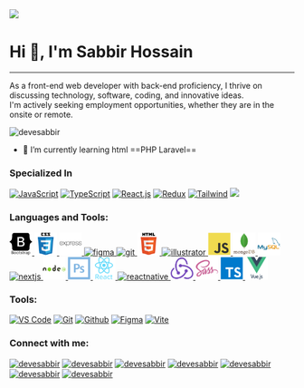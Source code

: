 <img src="https://i.ibb.co/HtZp6Hh/Linkedin.jpg" />

<h1 >Hi 👋, I'm Sabbir Hossain </h1>

<hr>

<p>As a front-end web developer with back-end proficiency, I thrive on discussing technology, software, coding, and innovative ideas. <br>
I'm actively seeking employment opportunities, whether they are in the onsite or remote.</p>

<p align="left"> <img src="https://komarev.com/ghpvc/?username=devesabbir&label=Profile%20views&color=0e75b6&style=flat" alt="devesabbir" /> </p>


- 🌱 I’m currently learning html ==PHP Laravel==


<h3>Specialized In </h3> 
<p dir="auto"><a target="_blank" rel="noopener noreferrer nofollow" href="https://camo.githubusercontent.com/a2042e7183b80291f7a9b360ee5b0390cc7bb4ee163e0304d43659a5000ecba0/68747470733a2f2f696d672e736869656c64732e696f2f62616467652f4a6176615363726970742d4637444631452e7376673f7374796c653d666f722d7468652d6261646765266c6f676f3d4a617661536372697074266c6f676f436f6c6f723d626c61636b"><img src="https://camo.githubusercontent.com/a2042e7183b80291f7a9b360ee5b0390cc7bb4ee163e0304d43659a5000ecba0/68747470733a2f2f696d672e736869656c64732e696f2f62616467652f4a6176615363726970742d4637444631452e7376673f7374796c653d666f722d7468652d6261646765266c6f676f3d4a617661536372697074266c6f676f436f6c6f723d626c61636b" alt="JavaScript" data-canonical-src="https://img.shields.io/badge/JavaScript-F7DF1E.svg?style=for-the-badge&amp;logo=JavaScript&amp;logoColor=black" style="max-width: 100%;"></a> <a target="_blank" rel="noopener noreferrer nofollow" href="https://camo.githubusercontent.com/f52f5a7e8d4ae7493db2127b25f55711d6353f65c7ed585024c80ee9febfa8d5/68747470733a2f2f696d672e736869656c64732e696f2f62616467652f547970655363726970742d3331373843362e7376673f7374796c653d666f722d7468652d6261646765266c6f676f3d54797065536372697074266c6f676f436f6c6f723d7768697465"><img src="https://camo.githubusercontent.com/f52f5a7e8d4ae7493db2127b25f55711d6353f65c7ed585024c80ee9febfa8d5/68747470733a2f2f696d672e736869656c64732e696f2f62616467652f547970655363726970742d3331373843362e7376673f7374796c653d666f722d7468652d6261646765266c6f676f3d54797065536372697074266c6f676f436f6c6f723d7768697465" alt="TypeScript" data-canonical-src="https://img.shields.io/badge/TypeScript-3178C6.svg?style=for-the-badge&amp;logo=TypeScript&amp;logoColor=white" style="max-width: 100%;"></a> <a target="_blank" rel="noopener noreferrer nofollow" href="https://camo.githubusercontent.com/e8b5c0e7655da40f744e9ab9e1299a7162f415c1b98d57c21f19fa08390e9b3d/68747470733a2f2f696d672e736869656c64732e696f2f62616467652f52656163742d3631444146422e7376673f7374796c653d666f722d7468652d6261646765266c6f676f3d5265616374266c6f676f436f6c6f723d626c61636b"><img src="https://camo.githubusercontent.com/e8b5c0e7655da40f744e9ab9e1299a7162f415c1b98d57c21f19fa08390e9b3d/68747470733a2f2f696d672e736869656c64732e696f2f62616467652f52656163742d3631444146422e7376673f7374796c653d666f722d7468652d6261646765266c6f676f3d5265616374266c6f676f436f6c6f723d626c61636b" alt="React.js" data-canonical-src="https://img.shields.io/badge/React-61DAFB.svg?style=for-the-badge&amp;logo=React&amp;logoColor=black" style="max-width: 100%;"></a> <a target="_blank" rel="noopener noreferrer nofollow" href="https://camo.githubusercontent.com/779e3206a2f918f62c50b9e8141c8b29a50d0cc6986973ae93ebbffc61fe15f8/68747470733a2f2f696d672e736869656c64732e696f2f62616467652f52656475782d3736344142432e7376673f7374796c653d666f722d7468652d6261646765266c6f676f3d5265647578266c6f676f436f6c6f723d7768697465"><img src="https://camo.githubusercontent.com/779e3206a2f918f62c50b9e8141c8b29a50d0cc6986973ae93ebbffc61fe15f8/68747470733a2f2f696d672e736869656c64732e696f2f62616467652f52656475782d3736344142432e7376673f7374796c653d666f722d7468652d6261646765266c6f676f3d5265647578266c6f676f436f6c6f723d7768697465" alt="Redux" data-canonical-src="https://img.shields.io/badge/Redux-764ABC.svg?style=for-the-badge&amp;logo=Redux&amp;logoColor=white" style="max-width: 100%;"></a> <a target="_blank" rel="noopener noreferrer nofollow" href="https://camo.githubusercontent.com/3bbfc738a2b60034baa0d72440f904f540dac0b1e31dc1cea5fcb35d8a4db2c7/68747470733a2f2f696d672e736869656c64732e696f2f62616467652f5461696c77696e642532304353532d3036423644342e7376673f7374796c653d666f722d7468652d6261646765266c6f676f3d5461696c77696e642d435353266c6f676f436f6c6f723d7768697465"><img src="https://camo.githubusercontent.com/3bbfc738a2b60034baa0d72440f904f540dac0b1e31dc1cea5fcb35d8a4db2c7/68747470733a2f2f696d672e736869656c64732e696f2f62616467652f5461696c77696e642532304353532d3036423644342e7376673f7374796c653d666f722d7468652d6261646765266c6f676f3d5461696c77696e642d435353266c6f676f436f6c6f723d7768697465" alt="Tailwind" data-canonical-src="https://img.shields.io/badge/Tailwind%20CSS-06B6D4.svg?style=for-the-badge&amp;logo=Tailwind-CSS&amp;logoColor=white" style="max-width: 100%;"></a> <a href="https://camo.githubusercontent.com/306dedb9426f1d93a981d305a0a18164932ece8dca4d5fd820b1d3c36625b218/68747470733a2f2f6d75692e636f6d2f7374617469632f6c6f676f2e737667" target="_blank"> <img src="https://camo.githubusercontent.com/306dedb9426f1d93a981d305a0a18164932ece8dca4d5fd820b1d3c36625b218/68747470733a2f2f6d75692e636f6d2f7374617469632f6c6f676f2e737667" > </a>  </p>


<h3 align="left">Languages and Tools:</h3>
<p align="left"> <a href="https://getbootstrap.com" target="_blank" rel="noreferrer"> <img src="https://raw.githubusercontent.com/devicons/devicon/master/icons/bootstrap/bootstrap-plain-wordmark.svg" alt="bootstrap" width="40" height="40"/> </a> <a href="https://www.w3schools.com/css/" target="_blank" rel="noreferrer"> <img src="https://raw.githubusercontent.com/devicons/devicon/master/icons/css3/css3-original-wordmark.svg" alt="css3" width="40" height="40"/> </a> <a href="https://expressjs.com" target="_blank" rel="noreferrer"> <img src="https://raw.githubusercontent.com/devicons/devicon/master/icons/express/express-original-wordmark.svg" alt="express" width="40" height="40"/> </a> <a href="https://www.figma.com/" target="_blank" rel="noreferrer"> <img src="https://www.vectorlogo.zone/logos/figma/figma-icon.svg" alt="figma" width="40" height="40"/> </a> <a href="https://git-scm.com/" target="_blank" rel="noreferrer"> <img src="https://www.vectorlogo.zone/logos/git-scm/git-scm-icon.svg" alt="git" width="40" height="40"/> </a> <a href="https://www.w3.org/html/" target="_blank" rel="noreferrer"> <img src="https://raw.githubusercontent.com/devicons/devicon/master/icons/html5/html5-original-wordmark.svg" alt="html5" width="40" height="40"/> </a> <a href="https://www.adobe.com/in/products/illustrator.html" target="_blank" rel="noreferrer"> <img src="https://www.vectorlogo.zone/logos/adobe_illustrator/adobe_illustrator-icon.svg" alt="illustrator" width="40" height="40"/> </a> <a href="https://developer.mozilla.org/en-US/docs/Web/JavaScript" target="_blank" rel="noreferrer"> <img src="https://raw.githubusercontent.com/devicons/devicon/master/icons/javascript/javascript-original.svg" alt="javascript" width="40" height="40"/> </a> <a href="https://www.mongodb.com/" target="_blank" rel="noreferrer"> <img src="https://raw.githubusercontent.com/devicons/devicon/master/icons/mongodb/mongodb-original-wordmark.svg" alt="mongodb" width="40" height="40"/> </a> <a href="https://www.mysql.com/" target="_blank" rel="noreferrer"> <img src="https://raw.githubusercontent.com/devicons/devicon/master/icons/mysql/mysql-original-wordmark.svg" alt="mysql" width="40" height="40"/> </a> <a href="https://nextjs.org/" target="_blank" rel="noreferrer"> <img src="https://cdn.worldvectorlogo.com/logos/nextjs-2.svg" alt="nextjs" width="40" height="40"/> </a> <a href="https://nodejs.org" target="_blank" rel="noreferrer"> <img src="https://raw.githubusercontent.com/devicons/devicon/master/icons/nodejs/nodejs-original-wordmark.svg" alt="nodejs" width="40" height="40"/> </a> <a href="https://www.photoshop.com/en" target="_blank" rel="noreferrer"> <img src="https://raw.githubusercontent.com/devicons/devicon/master/icons/photoshop/photoshop-line.svg" alt="photoshop" width="40" height="40"/> </a> <a href="https://reactjs.org/" target="_blank" rel="noreferrer"> <img src="https://raw.githubusercontent.com/devicons/devicon/master/icons/react/react-original-wordmark.svg" alt="react" width="40" height="40"/> </a> <a href="https://reactnative.dev/" target="_blank" rel="noreferrer"> <img src="https://reactnative.dev/img/header_logo.svg" alt="reactnative" width="40" height="40"/> </a> <a href="https://redux.js.org" target="_blank" rel="noreferrer"> <img src="https://raw.githubusercontent.com/devicons/devicon/master/icons/redux/redux-original.svg" alt="redux" width="40" height="40"/> </a> <a href="https://sass-lang.com" target="_blank" rel="noreferrer"> <img src="https://raw.githubusercontent.com/devicons/devicon/master/icons/sass/sass-original.svg" alt="sass" width="40" height="40"/> </a> <a href="https://www.typescriptlang.org/" target="_blank" rel="noreferrer"> <img src="https://raw.githubusercontent.com/devicons/devicon/master/icons/typescript/typescript-original.svg" alt="typescript" width="40" height="40"/> </a> <a href="https://vuejs.org/" target="_blank" rel="noreferrer"> <img src="https://raw.githubusercontent.com/devicons/devicon/master/icons/vuejs/vuejs-original-wordmark.svg" alt="vuejs" width="40" height="40"/> </a> </p>

<h3>Tools:</h3>

<p>
<a target="_blank" rel="noopener noreferrer nofollow" href="https://camo.githubusercontent.com/1b9c3034aa078ebfac8da21d4a43ab67da92ad801a08c4b9b04cfecfb54df2d2/68747470733a2f2f696d672e736869656c64732e696f2f62616467652f56697375616c25323053747564696f253230436f64652d3030374143432e7376673f7374796c653d666f722d7468652d6261646765266c6f676f3d56697375616c2d53747564696f2d436f6465266c6f676f436f6c6f723d7768697465"><img src="https://camo.githubusercontent.com/1b9c3034aa078ebfac8da21d4a43ab67da92ad801a08c4b9b04cfecfb54df2d2/68747470733a2f2f696d672e736869656c64732e696f2f62616467652f56697375616c25323053747564696f253230436f64652d3030374143432e7376673f7374796c653d666f722d7468652d6261646765266c6f676f3d56697375616c2d53747564696f2d436f6465266c6f676f436f6c6f723d7768697465" alt="VS Code" data-canonical-src="https://img.shields.io/badge/Visual%20Studio%20Code-007ACC.svg?style=for-the-badge&amp;logo=Visual-Studio-Code&amp;logoColor=white" style="max-width: 100%;"></a> <a target="_blank" rel="noopener noreferrer nofollow" href="https://camo.githubusercontent.com/e56fabf10c6279837b862f53dab44e7a4afedbb2ee9b4c91881e5d22e6f379e9/68747470733a2f2f696d672e736869656c64732e696f2f62616467652f4769742d4630353033322e7376673f7374796c653d666f722d7468652d6261646765266c6f676f3d476974266c6f676f436f6c6f723d7768697465"><img src="https://camo.githubusercontent.com/e56fabf10c6279837b862f53dab44e7a4afedbb2ee9b4c91881e5d22e6f379e9/68747470733a2f2f696d672e736869656c64732e696f2f62616467652f4769742d4630353033322e7376673f7374796c653d666f722d7468652d6261646765266c6f676f3d476974266c6f676f436f6c6f723d7768697465" alt="Git" data-canonical-src="https://img.shields.io/badge/Git-F05032.svg?style=for-the-badge&amp;logo=Git&amp;logoColor=white" style="max-width: 100%;"></a> <a target="_blank" rel="noopener noreferrer nofollow" href="https://camo.githubusercontent.com/ab157f6775de79be0a1001ed37be1ec4ec4529a9de146f306700d725aea9bce5/68747470733a2f2f696d672e736869656c64732e696f2f62616467652f4769744875622d3138313731372e7376673f7374796c653d666f722d7468652d6261646765266c6f676f3d476974487562266c6f676f436f6c6f723d7768697465"><img src="https://camo.githubusercontent.com/ab157f6775de79be0a1001ed37be1ec4ec4529a9de146f306700d725aea9bce5/68747470733a2f2f696d672e736869656c64732e696f2f62616467652f4769744875622d3138313731372e7376673f7374796c653d666f722d7468652d6261646765266c6f676f3d476974487562266c6f676f436f6c6f723d7768697465" alt="Github" data-canonical-src="https://img.shields.io/badge/GitHub-181717.svg?style=for-the-badge&amp;logo=GitHub&amp;logoColor=white" style="max-width: 100%;"></a> <a target="_blank" rel="noopener noreferrer nofollow" href="https://camo.githubusercontent.com/0c93f74bb993c965a32c516cc63016ff0ffc366d43c7dd59aac3c33992bfb64a/68747470733a2f2f696d672e736869656c64732e696f2f62616467652f4669676d612d4632344531452e7376673f7374796c653d666f722d7468652d6261646765266c6f676f3d4669676d61266c6f676f436f6c6f723d7768697465"><img src="https://camo.githubusercontent.com/0c93f74bb993c965a32c516cc63016ff0ffc366d43c7dd59aac3c33992bfb64a/68747470733a2f2f696d672e736869656c64732e696f2f62616467652f4669676d612d4632344531452e7376673f7374796c653d666f722d7468652d6261646765266c6f676f3d4669676d61266c6f676f436f6c6f723d7768697465" alt="Figma" data-canonical-src="https://img.shields.io/badge/Figma-F24E1E.svg?style=for-the-badge&amp;logo=Figma&amp;logoColor=white" style="max-width: 100%;"></a> <a target="_blank" rel="noopener noreferrer nofollow" href="https://camo.githubusercontent.com/dd72407e4f508f754fd9e283c4707eba3c3acd439114eb34e37ec51b66fd9b93/68747470733a2f2f696d672e736869656c64732e696f2f62616467652f566974652d3634364346462e7376673f7374796c653d666f722d7468652d6261646765266c6f676f3d56697465266c6f676f436f6c6f723d7768697465"><img src="https://camo.githubusercontent.com/dd72407e4f508f754fd9e283c4707eba3c3acd439114eb34e37ec51b66fd9b93/68747470733a2f2f696d672e736869656c64732e696f2f62616467652f566974652d3634364346462e7376673f7374796c653d666f722d7468652d6261646765266c6f676f3d56697465266c6f676f436f6c6f723d7768697465" alt="Vite" data-canonical-src="https://img.shields.io/badge/Vite-646CFF.svg?style=for-the-badge&amp;logo=Vite&amp;logoColor=white" style="max-width: 100%;"></a>
</p>

<h3 align="left">Connect with me:</h3>
<p align="left">
<a href="https://dev.to/devesabbir" target="blank"><img align="center" src="https://raw.githubusercontent.com/rahuldkjain/github-profile-readme-generator/master/src/images/icons/Social/devto.svg" alt="devesabbir" height="30" width="40" /></a>
<a href="https://twitter.com/devesabbir" target="blank"><img align="center" src="https://raw.githubusercontent.com/rahuldkjain/github-profile-readme-generator/master/src/images/icons/Social/twitter.svg" alt="devesabbir" height="30" width="40" /></a>
<a href="https://linkedin.com/in/devesabbir" target="blank"><img align="center" src="https://raw.githubusercontent.com/rahuldkjain/github-profile-readme-generator/master/src/images/icons/Social/linked-in-alt.svg" alt="devesabbir" height="30" width="40" /></a>
<a href="https://fb.com/devesabbir" target="blank"><img align="center" src="https://raw.githubusercontent.com/rahuldkjain/github-profile-readme-generator/master/src/images/icons/Social/facebook.svg" alt="devesabbir" height="30" width="40" /></a>
<a href="https://instagram.com/devesabbir" target="blank"><img align="center" src="https://raw.githubusercontent.com/rahuldkjain/github-profile-readme-generator/master/src/images/icons/Social/instagram.svg" alt="devesabbir" height="30" width="40" /></a>
<a href="https://www.behance.net/devesabbir" target="blank"><img align="center" src="https://raw.githubusercontent.com/rahuldkjain/github-profile-readme-generator/master/src/images/icons/Social/behance.svg" alt="devesabbir" height="30" width="40" /></a>
<a href="https://discord.gg/devesabbir" target="blank"><img align="center" src="https://raw.githubusercontent.com/rahuldkjain/github-profile-readme-generator/master/src/images/icons/Social/discord.svg" alt="devesabbir" height="30" width="40" /></a>
</p>
